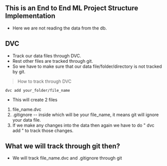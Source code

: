 ## This is an End to End ML Project Structure Implementation

- Here we are not reading the data from the db.

## DVC
- Track our data files through DVC.
- Rest other files are tracked through git.
- So we have to make sure that our data file/folder/directory is not tracked by git.

> How to track through DVC
```
dvc add your_folder/file_name
```
- This will create 2 files 
1. file_name.dvc
2. .gitignore -- inside which will be your file_name, it means git will ignore your data file.
3. If we make any changes into the data then again we have to do " dvc add    " to track those changes.

## What we will track through git then?
- We will track file_name.dvc and .gitignore through git